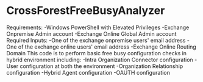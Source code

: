 # CrossForestFreeBusyAnalyzer
Requirements:
  -Windows PowerShell with Elevated Privileges
  -Exchange Onpremise Admin account
  -Exchange Online Global Admin account
Required Inputs:
  -One of the exchange onpremise users' email address
  -One of the exchange online users' email address
  -Exchange Online Routing Domain
This code is to perform basic free busy configuration checks in hybrid environment including:
  -Intra Organization Connector configuration 
  -User configuration at both the environment 
  -Organization Relationship configuration 
  -Hybrid Agent configuration 
  -OAUTH configuration 
